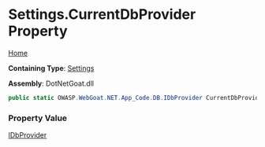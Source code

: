 # Settings\.CurrentDbProvider Property

[Home](../../../../../../README.md)

**Containing Type**: [Settings](../README.md)

**Assembly**: DotNetGoat\.dll

```csharp
public static OWASP.WebGoat.NET.App_Code.DB.IDbProvider CurrentDbProvider { get; set; }
```

### Property Value

[IDbProvider](../../DB/IDbProvider/README.md)


